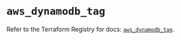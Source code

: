 # `aws_dynamodb_tag`

Refer to the Terraform Registry for docs: [`aws_dynamodb_tag`](https://registry.terraform.io/providers/hashicorp/aws/4.67.0/docs/resources/dynamodb_tag).

